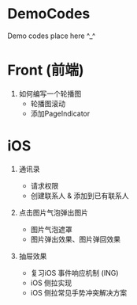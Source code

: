 # DemoCodes
Demo codes place here ^_^

# Front (前端)
1. 如何编写一个轮播图 	
	- 轮播图滚动
	- 添加PageIndicator 


# iOS 
1. 通讯录
 	- 请求权限
 	- 创建联系人 & 添加到已有联系人
 	
2. 点击图片气泡弹出图片
    - 图片气泡遮罩
    - 图片弹出效果、图片弹回效果
    
3. 抽屉效果
	- 复习iOS 事件响应机制 (ING)
    - iOS 侧拉实现
    - iOS 侧拉常见手势冲突解决方案
    
 
